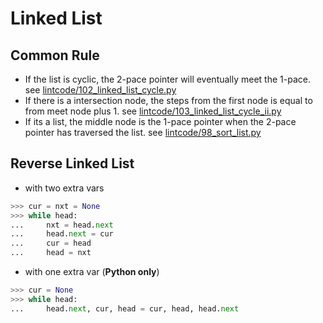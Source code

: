 Linked List
======

## Common Rule

- If the list is cyclic, the 2-pace pointer will eventually meet the 1-pace. see [lintcode/102_linked_list_cycle.py](../lintcode/102_linked_list_cycle.py)
- If there is a intersection node, the steps from the first node is equal to from meet node plus 1. see [lintcode/103_linked_list_cycle_ii.py](../lintcode/103_linked_list_cycle_ii.py)
- If its a list, the middle node is the 1-pace pointer when the 2-pace pointer has traversed the list. see [lintcode/98_sort_list.py](../lintcode/98_sort_list.py)

## Reverse Linked List

- with two extra vars

```python
>>> cur = nxt = None
>>> while head:
...     nxt = head.next
...     head.next = cur
...     cur = head
...     head = nxt
```

- with one extra var (**Python only**)

```python
>>> cur = None
>>> while head:
...     head.next, cur, head = cur, head, head.next
```
